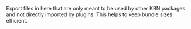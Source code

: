 Export files in here that are only meant to be used by other KBN packages and not directly imported by plugins. This helps to keep bundle sizes efficient.
